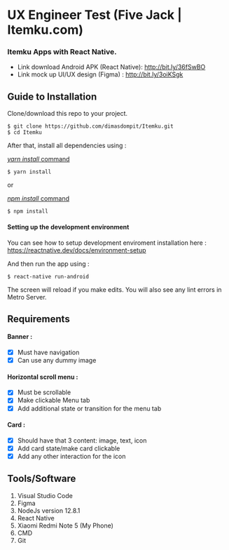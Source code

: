 # UX Engineer Test (Five Jack | Itemku.com)


### Itemku Apps with React Native.

- Link download Android APK (React Native): http://bit.ly/36fSwBO
- Link mock up UI/UX design (Figma) : http://bit.ly/3oiKSgk

## Guide to Installation

Clone/download this repo to your project.

```
$ git clone https://github.com/dimasdompit/Itemku.git
$ cd Itemku
```

After that, install all dependencies using :

[_yarn install_ command](https://classic.yarnpkg.com/en/docs/install/#windows-stable)

```
$ yarn install
```

or

[_npm install_ command](<https://docs.npmjs.com/cli/install#:~:text=npm%20install%20(in%20package%20directory,directory)%20as%20a%20global%20package.>)

```
$ npm install
```

#### Setting up the development environment

You can see how to setup development enviroment installation here :
https://reactnative.dev/docs/environment-setup

And then run the app using :

```
$ react-native run-android
```

The screen will reload if you make edits.
You will also see any lint errors in Metro Server.


## Requirements

#### Banner :

- [x] Must have navigation
- [x] Can use any dummy image

#### Horizontal scroll menu :

- [x] Must be scrollable
- [x] Make clickable Menu tab
- [x] Add additional state or transition for the menu tab

#### Card :

- [x] Should have that 3 content: image, text, icon
- [x] Add card state/make card clickable
- [x] Add any other interaction for the icon

## Tools/Software

1. Visual Studio Code
2. Figma
3. NodeJs version 12.8.1
4. React Native
5. Xiaomi Redmi Note 5 (My Phone)
6. CMD
7. Git